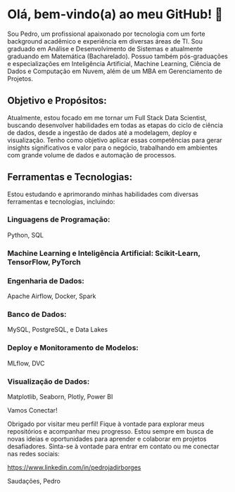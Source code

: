# Olá, bem-vindo(a) ao meu GitHub! 👋

Sou Pedro, um profissional apaixonado por tecnologia com um forte background acadêmico e experiência em diversas áreas de TI. Sou graduado em Análise e Desenvolvimento de Sistemas e atualmente graduando em Matemática (Bacharelado). Possuo também pós-graduações e especializações em Inteligência Artificial, Machine Learning, Ciência de Dados e Computação em Nuvem, além de um MBA em Gerenciamento de Projetos.

## Objetivo e Propósitos:

Atualmente, estou focado em me tornar um Full Stack Data Scientist, buscando desenvolver habilidades em todas as etapas do ciclo de ciência de dados, desde a ingestão de dados até a modelagem, deploy e visualização. Tenho como objetivo aplicar essas competências para gerar insights significativos e valor para o negócio, trabalhando em ambientes com grande volume de dados e automação de processos.

## Ferramentas e Tecnologias:

Estou estudando e aprimorando minhas habilidades com diversas ferramentas e tecnologias, incluindo:

### Linguagens de Programação: 
Python, SQL

### Machine Learning e Inteligência Artificial: Scikit-Learn, TensorFlow, PyTorch

### Engenharia de Dados: 
Apache Airflow, Docker, Spark

### Banco de Dados: 
MySQL, PostgreSQL, e Data Lakes

### Deploy e Monitoramento de Modelos: 
MLflow, DVC

### Visualização de Dados: 
Matplotlib, Seaborn, Plotly, Power BI

Vamos Conectar!

Obrigado por visitar meu perfil! Fique à vontade para explorar meus repositórios e acompanhar meu progresso. Estou sempre em busca de novas ideias e oportunidades para aprender e colaborar em projetos desafiadores. Sinta-se à vontade para entrar em contato ou me conectar nas redes sociais:

https://www.linkedin.com/in/pedrojadirborges

Saudações,
Pedro